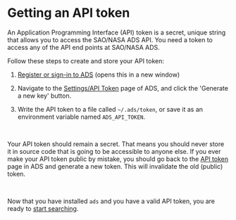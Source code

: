# Getting an API token 

An Application Programming Interface (API) token is a secret, unique string that allows you to access the SAO/NASA ADS API. You need a token to access any of the API end points at SAO/NASA ADS.

Follow these steps to create and store your API token:

1. [Register or sign-in to ADS](https://ui.adsabs.harvard.edu/user/account/login) (opens this in a new window)

2. Navigate to the [Settings/API Token](https://ui.adsabs.harvard.edu/user/settings/token) page of ADS, and click the 'Generate a new key' button.

3. Write the API token to a file called `~/.ads/token`, or save it as an environment variable named `ADS_API_TOKEN`.

&nbsp;

Your API token should remain a secret. That means you should never store it in source code that is going to be accessible to anyone else. 
If you ever make your API token public by mistake, you should go back to the [API token](https://ui.adsabs.harvard.edu/user/settings/token) page
in ADS and generate a new token. This will invalidate the old (public) token.

&nbsp;

Now that you have installed ``ads`` and you have a valid API token, you are ready to [start searching](search-syntax).